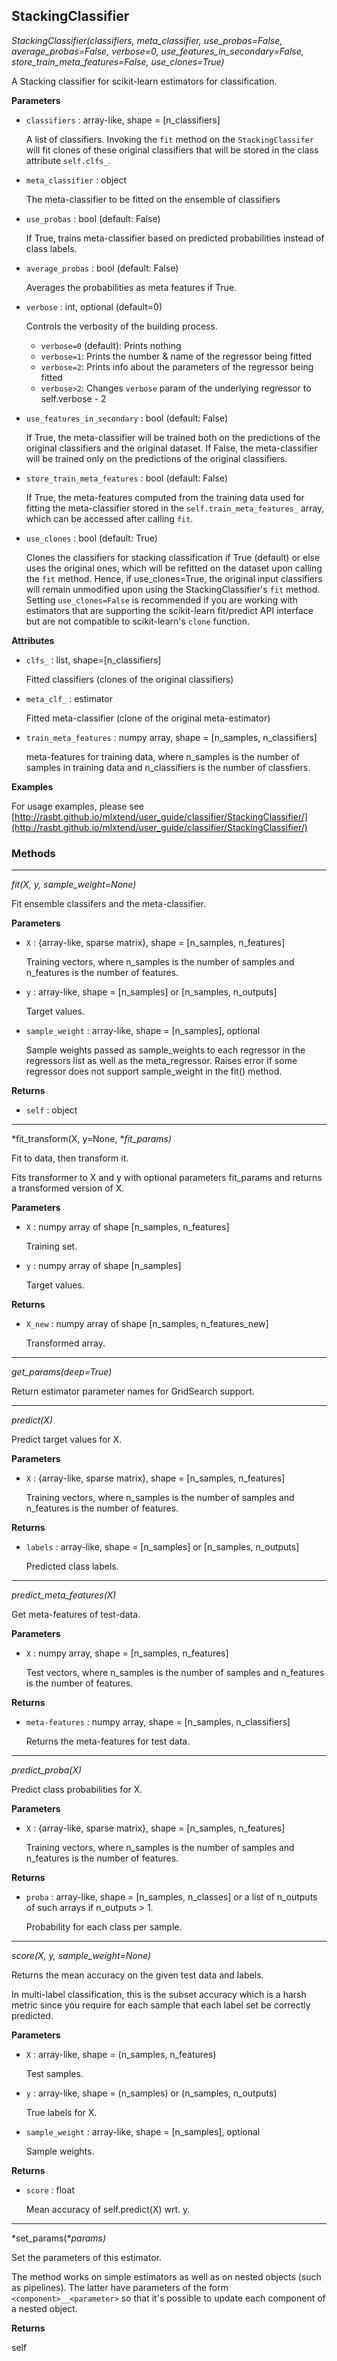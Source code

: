 ## StackingClassifier

*StackingClassifier(classifiers, meta_classifier, use_probas=False, average_probas=False, verbose=0, use_features_in_secondary=False, store_train_meta_features=False, use_clones=True)*

A Stacking classifier for scikit-learn estimators for classification.

**Parameters**

- `classifiers` : array-like, shape = [n_classifiers]

    A list of classifiers.
    Invoking the `fit` method on the `StackingClassifer` will fit clones
    of these original classifiers that will
    be stored in the class attribute
    `self.clfs_`.

- `meta_classifier` : object

    The meta-classifier to be fitted on the ensemble of
    classifiers

- `use_probas` : bool (default: False)

    If True, trains meta-classifier based on predicted probabilities
    instead of class labels.

- `average_probas` : bool (default: False)

    Averages the probabilities as meta features if True.

- `verbose` : int, optional (default=0)

    Controls the verbosity of the building process.
    - `verbose=0` (default): Prints nothing
    - `verbose=1`: Prints the number & name of the regressor being fitted
    - `verbose=2`: Prints info about the parameters of the
    regressor being fitted
    - `verbose>2`: Changes `verbose` param of the underlying regressor to
    self.verbose - 2

- `use_features_in_secondary` : bool (default: False)

    If True, the meta-classifier will be trained both on the predictions
    of the original classifiers and the original dataset.
    If False, the meta-classifier will be trained only on the predictions
    of the original classifiers.

- `store_train_meta_features` : bool (default: False)

    If True, the meta-features computed from the training data used
    for fitting the meta-classifier stored in the
    `self.train_meta_features_` array, which can be
    accessed after calling `fit`.

- `use_clones` : bool (default: True)

    Clones the classifiers for stacking classification if True (default)
    or else uses the original ones, which will be refitted on the dataset
    upon calling the `fit` method. Hence, if use_clones=True, the original
    input classifiers will remain unmodified upon using the
    StackingClassifier's `fit` method.
    Setting `use_clones=False` is
    recommended if you are working with estimators that are supporting
    the scikit-learn fit/predict API interface but are not compatible
    to scikit-learn's `clone` function.

**Attributes**

- `clfs_` : list, shape=[n_classifiers]

    Fitted classifiers (clones of the original classifiers)

- `meta_clf_` : estimator

    Fitted meta-classifier (clone of the original meta-estimator)

- `train_meta_features` : numpy array, shape = [n_samples, n_classifiers]

    meta-features for training data, where n_samples is the
    number of samples
    in training data and n_classifiers is the number of classfiers.

**Examples**

For usage examples, please see
    [http://rasbt.github.io/mlxtend/user_guide/classifier/StackingClassifier/](http://rasbt.github.io/mlxtend/user_guide/classifier/StackingClassifier/)

### Methods

<hr>

*fit(X, y, sample_weight=None)*

Fit ensemble classifers and the meta-classifier.

**Parameters**

- `X` : {array-like, sparse matrix}, shape = [n_samples, n_features]

    Training vectors, where n_samples is the number of samples and
    n_features is the number of features.

- `y` : array-like, shape = [n_samples] or [n_samples, n_outputs]

    Target values.

- `sample_weight` : array-like, shape = [n_samples], optional

    Sample weights passed as sample_weights to each regressor
    in the regressors list as well as the meta_regressor.
    Raises error if some regressor does not support
    sample_weight in the fit() method.

**Returns**

- `self` : object


<hr>

*fit_transform(X, y=None, **fit_params)*

Fit to data, then transform it.

Fits transformer to X and y with optional parameters fit_params
and returns a transformed version of X.

**Parameters**

- `X` : numpy array of shape [n_samples, n_features]

    Training set.


- `y` : numpy array of shape [n_samples]

    Target values.

**Returns**

- `X_new` : numpy array of shape [n_samples, n_features_new]

    Transformed array.

<hr>

*get_params(deep=True)*

Return estimator parameter names for GridSearch support.

<hr>

*predict(X)*

Predict target values for X.

**Parameters**

- `X` : {array-like, sparse matrix}, shape = [n_samples, n_features]

    Training vectors, where n_samples is the number of samples and
    n_features is the number of features.

**Returns**

- `labels` : array-like, shape = [n_samples] or [n_samples, n_outputs]

    Predicted class labels.

<hr>

*predict_meta_features(X)*

Get meta-features of test-data.

**Parameters**

- `X` : numpy array, shape = [n_samples, n_features]

    Test vectors, where n_samples is the number of samples and
    n_features is the number of features.

**Returns**

- `meta-features` : numpy array, shape = [n_samples, n_classifiers]

    Returns the meta-features for test data.

<hr>

*predict_proba(X)*

Predict class probabilities for X.

**Parameters**

- `X` : {array-like, sparse matrix}, shape = [n_samples, n_features]

    Training vectors, where n_samples is the number of samples and
    n_features is the number of features.

**Returns**

- `proba` : array-like, shape = [n_samples, n_classes] or a list of                 n_outputs of such arrays if n_outputs > 1.

    Probability for each class per sample.

<hr>

*score(X, y, sample_weight=None)*

Returns the mean accuracy on the given test data and labels.

In multi-label classification, this is the subset accuracy
which is a harsh metric since you require for each sample that
each label set be correctly predicted.

**Parameters**

- `X` : array-like, shape = (n_samples, n_features)

    Test samples.


- `y` : array-like, shape = (n_samples) or (n_samples, n_outputs)

    True labels for X.


- `sample_weight` : array-like, shape = [n_samples], optional

    Sample weights.

**Returns**

- `score` : float

    Mean accuracy of self.predict(X) wrt. y.

<hr>

*set_params(**params)*

Set the parameters of this estimator.

The method works on simple estimators as well as on nested objects
(such as pipelines). The latter have parameters of the form
``<component>__<parameter>`` so that it's possible to update each
component of a nested object.

**Returns**

self

